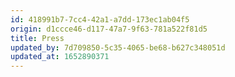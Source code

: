 ```yaml
---
id: 418991b7-7cc4-42a1-a7dd-173ec1ab04f5
origin: d1ccce46-d117-47a7-9f63-781a522f81d5
title: Press
updated_by: 7d709850-5c35-4065-be68-b627c348051d
updated_at: 1652890371
---
```

